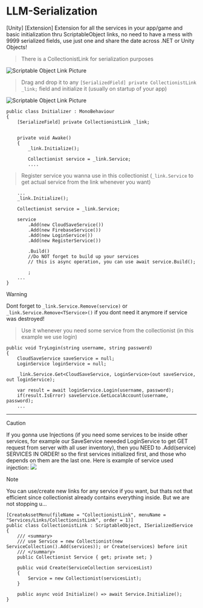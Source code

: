 # LLM-Serialization
[Unity] [Extension] Extension for all the services in your app/game and basic initialization thru ScriptableObject links, no need to have a mess with 9999 serialized fields, use just one and share the date across .NET or Unity Objects!

> There is a CollectionistLink for serialization purposes

![Scriptable Object Link Picture](https://bunbun.cloud/assets/images/git/so.png)

> Drag and drop it to any `[SerializedField] private CollectionistLink _link;` field and initialize it (usually on startup of your app)

![Scriptable Object Link Picture](https://bunbun.cloud/assets/images/git/so1.png)

```
public class Initializer : MonoBehaviour
{
    [SerializeField] private CollectionistLink _link;


    private void Awake()
    {
        _link.Initialize();

        Collectionist service = _link.Service;
        ....
```

> Register service you wanna use in this collectionist (`_link.Service` to get actual service from the link whenever you want)
```
    ...
    _link.Initialize();

    Collectionist service = _link.Service;

    service
        .Add(new CloudSaveService())
        .Add(new FirebaseService())
        .Add(new LoginService())
        .Add(new RegisterService())
        
        .Build() 
        //Do NOT forget to build up your services
        // this is async operation, you can use await service.Build();

        ;
    ...
}
```

> [!WARNING] 
> Dont forget to `_link.Service.Remove(service)` or `_link.Service.Remove<TService>()` if you dont need it anymore if service was destroyed!


> Use it whenever you need some service from the collectionist (in this example we use login)
```
public void TryLogin(string username, string password)
{
    CloudSaveService saveService = null;
    LoginService loginService = null;

    _link.Service.Get<CloudSaveService, LoginService>(out saveService, out loginService);

    var result = await loginService.Login(username, password);
    if(result.IsError) saveService.GetLocalAccount(username, password);
    ...
```


<hr></hr>


> [!CAUTION]
> If you gonna use Injections (if you need some services to be inside other services, for example our SaveService neeeded LoginService to get GET request from server with all user inventory), then you NEED to .Add(service) SERVICES IN ORDER! so the first services initialized first, and those who depends on them are the last one. Here is example of service used injection:
<img src="https://mentallystable4sure.dev/assets/images/git/injections.png"></img>

> [!NOTE] 
> You can use/create new links for any service if you want, but thats not that efficient since collectionist already contains everything inside. But we are not stopping u...
```
[CreateAssetMenu(fileName = "CollectionistLink", menuName = "Services/Links/CollectionistLink", order = 1)]
public class CollectionistLink : ScriptableObject, ISerializedService
{
    /// <summary>
    /// use Service = new Collectionist(new ServiceCollection().Add(services)); or Create(services) before init
    /// </summary>
    public Collectionist Service { get; private set; }

    public void Create(ServiceCollection servicesList)
    {
        Service = new Collectionist(servicesList);
    }

    public async void Initialize() => await Service.Initialize();
}
```